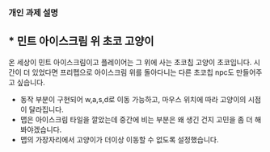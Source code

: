 ### 개인 과제 설명
## * 민트 아이스크림 위 초코 고양이
 온 세상이 민트 아이스크림이고 플레이어는 그 위에 사는 초코칩 고양이 초코입니다. 시간이 더 있었다면 프리펩으로 아이스크림 위를 돌아다니는 다른 초코칩 npc도 만들어주고 싶습니다. 


- 동작 부분이 구현되어 w,a,s,d로 이동 가능하고, 마우스 위치에 따라 고양이의 시점이 달라집니다.
- 맵은 아이스크림 타일을 깔았는데 중간에 비는 부분은 왜 생긴 건지 고민을 좀 더 해봐야겠습니다.
- 맵의 가장자리에서 고양이가 더이상 이동할 수 없도록 설정했습니다.
